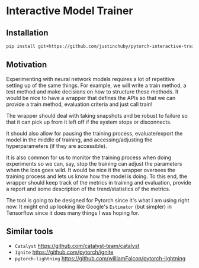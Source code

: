 # Interactive Model Trainer

## Installation
```bash
pip install git+https://github.com/justinchuby/pytorch-interactive-trainer.git
```

## Motivation

Experimenting with neural network models requires a lot of repetitive setting up of the same things. For example, we will write a train method, a test method and make decisions on how to structure these methods. It would be nice to have a wrapper that defines the APIs so that we can provide a train method, evaluation criteria and just call train!

The wrapper should deal with taking snapshots and be robust to failure so that it can pick up from it left off if the system stops or disconnects.

It should also allow for pausing the training process, evaluate/export the model in the middle of training, and accessing/adjusting the hyperparameters (if they are accessible).

It is also common for us to monitor the training process when doing experiments so we can, say, stop the training can adjust the parameters when the loss goes wild. It would be nice it the wrapper oversees the training process and lets us know how the model is doing. To this end, the wrapper should keep track of the metrics in training and evaluation, provide a report and some description of the trend/statistics of the metrics.

The tool is going to be designed for Pytorch since it's what I am using right now. It might end up looking like Google's `Estimator` (but simpler) in Tensorflow since it does many things I was hoping for.

## Similar tools
- `Catalyst` https://github.com/catalyst-team/catalyst
- `Ignite` https://github.com/pytorch/ignite
- `pytorch-lightning` https://github.com/williamFalcon/pytorch-lightning
